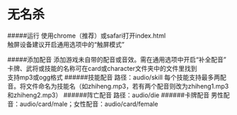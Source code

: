 # 无名杀

#####运行
使用chrome（推荐）或safari打开index.html<br>
触屏设备建议开启通用选项中的“触屏模式”

#####添加配音
添加游戏未自带的配音或音效。需在通用选项中开启“补全配音”<br>
卡牌、武将或技能的名称可在card或character文件夹中的文件里找到<br>
支持mp3或ogg格式
######技能配音
路径：audio/skill
每个技能支持最多两配音。将文件命名为技能名（如zhiheng.mp3，若有两个配音则改为zhiheng1.mp3和zhiheng2.mp3）
######阵亡配音
路径：audio/die
######卡牌配音
男性配音：audio/card/male；女性配音：audio/card/female
